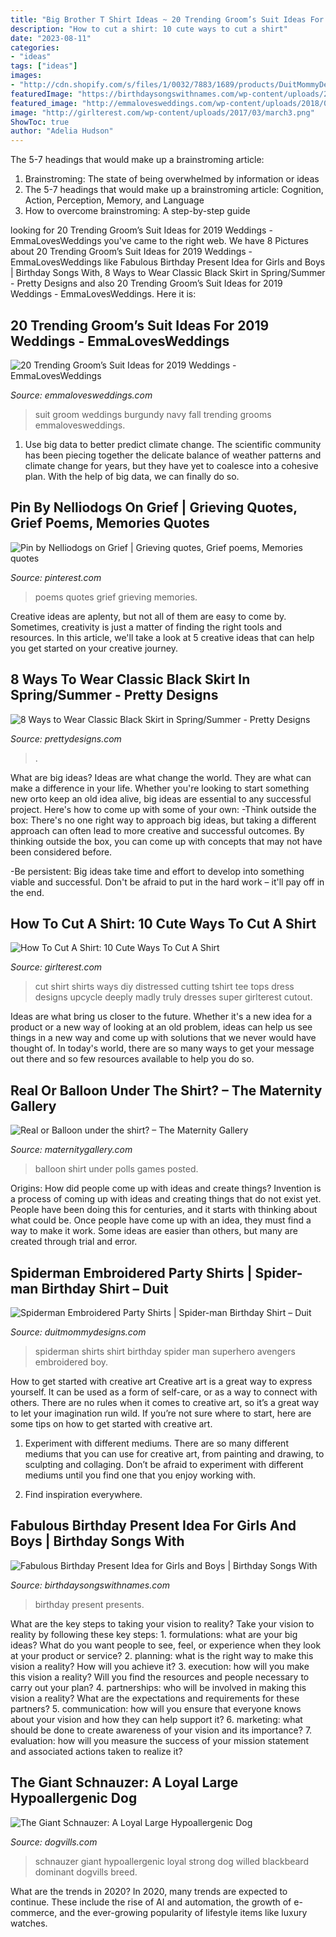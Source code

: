 ```yaml
---
title: "Big Brother T Shirt Ideas ~ 20 Trending Groom’s Suit Ideas For 2019 Weddings"
description: "How to cut a shirt: 10 cute ways to cut a shirt"
date: "2023-08-11"
categories:
- "ideas"
tags: ["ideas"]
images:
- "http://cdn.shopify.com/s/files/1/0032/7883/1689/products/DuitMommyDesigns-596535344-1559498561_1200x1200.jpg?v=1577568789"
featuredImage: "https://birthdaysongswithnames.com/wp-content/uploads/2014/03/Birthday-Presents-box.jpg"
featured_image: "http://emmalovesweddings.com/wp-content/uploads/2018/09/navy-and-burgundy-groom-wedding-suit-for-fall-and-winter.jpg"
image: "http://girlterest.com/wp-content/uploads/2017/03/march3.png"
ShowToc: true
author: "Adelia Hudson"
---
```



The 5-7 headings that would make up a brainstroming article:
1. Brainstroming: The state of being overwhelmed by information or ideas
2. The 5-7 headings that would make up a brainstroming article: Cognition, Action, Perception, Memory, and Language
3. How to overcome brainstroming: A step-by-step guide

	

		
looking for 20 Trending Groom’s Suit Ideas for 2019 Weddings - EmmaLovesWeddings you've came to the right web. We have 8 Pictures about 20 Trending Groom’s Suit Ideas for 2019 Weddings - EmmaLovesWeddings like Fabulous Birthday Present Idea for Girls and Boys | Birthday Songs With, 8 Ways to Wear Classic Black Skirt in Spring/Summer - Pretty Designs and also 20 Trending Groom’s Suit Ideas for 2019 Weddings - EmmaLovesWeddings. Here it is:
		
    
## 20 Trending Groom’s Suit Ideas For 2019 Weddings - EmmaLovesWeddings

<img loading=lazy src="http://emmalovesweddings.com/wp-content/uploads/2018/09/navy-and-burgundy-groom-wedding-suit-for-fall-and-winter.jpg" onerror="this.onerror=null;this.src='https://tse1.mm.bing.net/th?id=OIP.ULEkH9C46Wz2DJMCwskqHQHaLG&amp;pid=15.1';" alt="20 Trending Groom’s Suit Ideas for 2019 Weddings - EmmaLovesWeddings">

_Source: emmalovesweddings.com_

>suit groom weddings burgundy navy fall trending grooms emmalovesweddings. 

	

1. Use big data to better predict climate change. The scientific community has been piecing together the delicate balance of weather patterns and climate change for years, but they have yet to coalesce into a cohesive plan. With the help of big data, we can finally do so. 

    
## Pin By Nelliodogs On Grief | Grieving Quotes, Grief Poems, Memories Quotes

<img loading=lazy src="https://i.pinimg.com/736x/57/05/b4/5705b4365ed31f4a2bc853f463fc3837.jpg" onerror="this.onerror=null;this.src='https://tse4.mm.bing.net/th?id=OIP.NqRur2brtxPhSqS_WbJ8rgHaMW&amp;pid=15.1';" alt="Pin by Nelliodogs on Grief | Grieving quotes, Grief poems, Memories quotes">

_Source: pinterest.com_

>poems quotes grief grieving memories. 

	

Creative ideas are aplenty, but not all of them are easy to come by. Sometimes, creativity is just a matter of finding the right tools and resources. In this article, we'll take a look at 5 creative ideas that can help you get started on your creative journey.

    
## 8 Ways To Wear Classic Black Skirt In Spring/Summer - Pretty Designs

<img loading=lazy src="http://www.prettydesigns.com/wp-content/uploads/2014/01/Classic-black-skirt-outfit-idea-for-spring-2014-Chambray-shirt-with-black-skater-skirt.jpg" onerror="this.onerror=null;this.src='https://tse2.mm.bing.net/th?id=OIP.M6AOQ0vYOOe3wpH7E8ARogHaKU&amp;pid=15.1';" alt="8 Ways to Wear Classic Black Skirt in Spring/Summer - Pretty Designs">

_Source: prettydesigns.com_

>. 

	

What are big ideas?
Ideas are what change the world. They are what can make a difference in your life. Whether you're looking to start something new orto keep an old idea alive, big ideas are essential to any successful project. Here's how to come up with some of your own: 
-Think outside the box: There's no one right way to approach big ideas, but taking a different approach can often lead to more creative and successful outcomes. By thinking outside the box, you can come up with concepts that may not have been considered before. 

-Be persistent: Big ideas take time and effort to develop into something viable and successful. Don't be afraid to put in the hard work – it'll pay off in the end.

    
## How To Cut A Shirt: 10 Cute Ways To Cut A Shirt

<img loading=lazy src="http://girlterest.com/wp-content/uploads/2017/03/march3.png" onerror="this.onerror=null;this.src='https://tse3.mm.bing.net/th?id=OIP.k6sL--yQKjjLcBiLkCRtxwAAAA&amp;pid=15.1';" alt="How To Cut A Shirt: 10 Cute Ways To Cut A Shirt">

_Source: girlterest.com_

>cut shirt shirts ways diy distressed cutting tshirt tee tops dress designs upcycle deeply madly truly dresses super girlterest cutout. 

	

Ideas are what bring us closer to the future. Whether it's a new idea for a product or a new way of looking at an old problem, ideas can help us see things in a new way and come up with solutions that we never would have thought of. In today's world, there are so many ways to get your message out there and so few resources available to help you do so.

    
## Real Or Balloon Under The Shirt? – The Maternity Gallery

<img loading=lazy src="http://maternitygallery.com/wp-content/uploads/Hpw83sAK2ofRCU9ZPNp9aizrjusa2nnj_lg.jpg" onerror="this.onerror=null;this.src='https://tse2.mm.bing.net/th?id=OIP.Rss3JIOflrn_NbK3JCFvDwHaJ3&amp;pid=15.1';" alt="Real or Balloon under the shirt? – The Maternity Gallery">

_Source: maternitygallery.com_

>balloon shirt under polls games posted. 

	

Origins: How did people come up with ideas and create things?
Invention is a process of coming up with ideas and creating things that do not exist yet. People have been doing this for centuries, and it starts with thinking about what could be. Once people have come up with an idea, they must find a way to make it work. Some ideas are easier than others, but many are created through trial and error.

    
## Spiderman Embroidered Party Shirts | Spider-man Birthday Shirt – Duit

<img loading=lazy src="http://cdn.shopify.com/s/files/1/0032/7883/1689/products/DuitMommyDesigns-596535344-1559498561_1200x1200.jpg?v=1577568789" onerror="this.onerror=null;this.src='https://tse3.mm.bing.net/th?id=OIP.0gKQ-rbAoBXcpqRnnGjg0QHaJ4&amp;pid=15.1';" alt="Spiderman Embroidered Party Shirts | Spider-man Birthday Shirt – Duit">

_Source: duitmommydesigns.com_

>spiderman shirts shirt birthday spider man superhero avengers embroidered boy. 

	

How to get started with creative art
Creative art is a great way to express yourself. It can be used as a form of self-care, or as a way to connect with others. There are no rules when it comes to creative art, so it’s a great way to let your imagination run wild. If you’re not sure where to start, here are some tips on how to get started with creative art.
1. Experiment with different mediums. There are so many different mediums that you can use for creative art, from painting and drawing, to sculpting and collaging. Don’t be afraid to experiment with different mediums until you find one that you enjoy working with.

2. Find inspiration everywhere.

    
## Fabulous Birthday Present Idea For Girls And Boys | Birthday Songs With

<img loading=lazy src="https://birthdaysongswithnames.com/wp-content/uploads/2014/03/Birthday-Presents-box.jpg" onerror="this.onerror=null;this.src='https://tse3.mm.bing.net/th?id=OIP.Iw8htg9IPZaaJIcyR2zR8gHaE8&amp;pid=15.1';" alt="Fabulous Birthday Present Idea for Girls and Boys | Birthday Songs With">

_Source: birthdaysongswithnames.com_

>birthday present presents. 

	

What are the key steps to taking your vision to reality?
Take your vision to reality by following these key steps: 1. formulations: what are your big ideas? What do you want people to see, feel, or experience when they look at your product or service? 2. planning: what is the right way to make this vision a reality? How will you achieve it? 3. execution: how will you make this vision a reality? Will you find the resources and people necessary to carry out your plan? 4. partnerships: who will be involved in making this vision a reality? What are the expectations and requirements for these partners? 5. communication: how will you ensure that everyone knows about your vision and how they can help support it? 6. marketing: what should be done to create awareness of your vision and its importance? 7. evaluation: how will you measure the success of your mission statement and associated actions taken to realize it?

    
## The Giant Schnauzer: A Loyal Large Hypoallergenic Dog

<img loading=lazy src="https://www.dogvills.com/wp-content/uploads/2015/09/Giant-Schnauzer.jpg" onerror="this.onerror=null;this.src='https://tse4.mm.bing.net/th?id=OIP.g_m6dwCw0PISW1jpD3QqHQHaKd&amp;pid=15.1';" alt="The Giant Schnauzer: A Loyal Large Hypoallergenic Dog">

_Source: dogvills.com_

>schnauzer giant hypoallergenic loyal strong dog willed blackbeard dominant dogvills breed. 

	

What are the trends in 2020?
In 2020, many trends are expected to continue. These include the rise of AI and automation, the growth of e-commerce, and the ever-growing popularity of lifestyle items like luxury watches.

